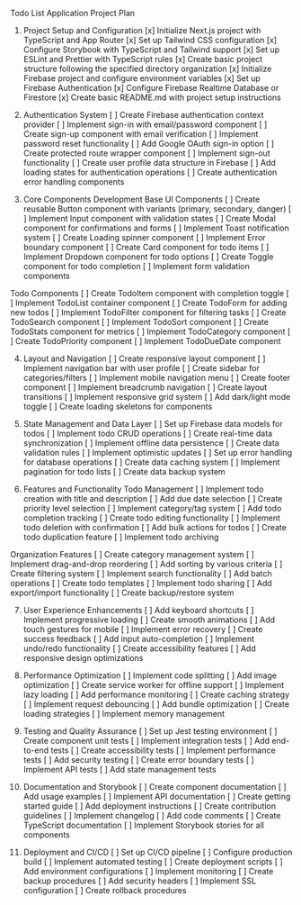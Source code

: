 Todo List Application Project Plan

1. Project Setup and Configuration
[x] Initialize Next.js project with TypeScript and App Router
[x] Set up Tailwind CSS configuration
[x] Configure Storybook with TypeScript and Tailwind support
[x] Set up ESLint and Prettier with TypeScript rules
[x] Create basic project structure following the specified directory organization
[x] Initialize Firebase project and configure environment variables
[x] Set up Firebase Authentication
[x] Configure Firebase Realtime Database or Firestore
[x] Create basic README.md with project setup instructions

2. Authentication System
[ ] Create Firebase authentication context provider
[ ] Implement sign-in with email/password component
[ ] Create sign-up component with email verification
[ ] Implement password reset functionality
[ ] Add Google OAuth sign-in option
[ ] Create protected route wrapper component
[ ] Implement sign-out functionality
[ ] Create user profile data structure in Firebase
[ ] Add loading states for authentication operations
[ ] Create authentication error handling components

3. Core Components Development
Base UI Components
[ ] Create reusable Button component with variants (primary, secondary, danger)
[ ] Implement Input component with validation states
[ ] Create Modal component for confirmations and forms
[ ] Implement Toast notification system
[ ] Create Loading spinner component
[ ] Implement Error boundary component
[ ] Create Card component for todo items
[ ] Implement Dropdown component for todo options
[ ] Create Toggle component for todo completion
[ ] Implement form validation components

Todo Components
[ ] Create TodoItem component with completion toggle
[ ] Implement TodoList container component
[ ] Create TodoForm for adding new todos
[ ] Implement TodoFilter component for filtering tasks
[ ] Create TodoSearch component
[ ] Implement TodoSort component
[ ] Create TodoStats component for metrics
[ ] Implement TodoCategory component
[ ] Create TodoPriority component
[ ] Implement TodoDueDate component

4. Layout and Navigation
[ ] Create responsive layout component
[ ] Implement navigation bar with user profile
[ ] Create sidebar for categories/filters
[ ] Implement mobile navigation menu
[ ] Create footer component
[ ] Implement breadcrumb navigation
[ ] Create layout transitions
[ ] Implement responsive grid system
[ ] Add dark/light mode toggle
[ ] Create loading skeletons for components

5. State Management and Data Layer
[ ] Set up Firebase data models for todos
[ ] Implement todo CRUD operations
[ ] Create real-time data synchronization
[ ] Implement offline data persistence
[ ] Create data validation rules
[ ] Implement optimistic updates
[ ] Set up error handling for database operations
[ ] Create data caching system
[ ] Implement pagination for todo lists
[ ] Create data backup system

6. Features and Functionality
Todo Management
[ ] Implement todo creation with title and description
[ ] Add due date selection
[ ] Create priority level selection
[ ] Implement category/tag system
[ ] Add todo completion tracking
[ ] Create todo editing functionality
[ ] Implement todo deletion with confirmation
[ ] Add bulk actions for todos
[ ] Create todo duplication feature
[ ] Implement todo archiving

Organization Features
[ ] Create category management system
[ ] Implement drag-and-drop reordering
[ ] Add sorting by various criteria
[ ] Create filtering system
[ ] Implement search functionality
[ ] Add batch operations
[ ] Create todo templates
[ ] Implement todo sharing
[ ] Add export/import functionality
[ ] Create backup/restore system

7. User Experience Enhancements
[ ] Add keyboard shortcuts
[ ] Implement progressive loading
[ ] Create smooth animations
[ ] Add touch gestures for mobile
[ ] Implement error recovery
[ ] Create success feedback
[ ] Add input auto-completion
[ ] Implement undo/redo functionality
[ ] Create accessibility features
[ ] Add responsive design optimizations

8. Performance Optimization
[ ] Implement code splitting
[ ] Add image optimization
[ ] Create service worker for offline support
[ ] Implement lazy loading
[ ] Add performance monitoring
[ ] Create caching strategy
[ ] Implement request debouncing
[ ] Add bundle optimization
[ ] Create loading strategies
[ ] Implement memory management

9. Testing and Quality Assurance
[ ] Set up Jest testing environment
[ ] Create component unit tests
[ ] Implement integration tests
[ ] Add end-to-end tests
[ ] Create accessibility tests
[ ] Implement performance tests
[ ] Add security testing
[ ] Create error boundary tests
[ ] Implement API tests
[ ] Add state management tests

10. Documentation and Storybook
[ ] Create component documentation
[ ] Add usage examples
[ ] Implement API documentation
[ ] Create getting started guide
[ ] Add deployment instructions
[ ] Create contribution guidelines
[ ] Implement changelog
[ ] Add code comments
[ ] Create TypeScript documentation
[ ] Implement Storybook stories for all components

11. Deployment and CI/CD
[ ] Set up CI/CD pipeline
[ ] Configure production build
[ ] Implement automated testing
[ ] Create deployment scripts
[ ] Add environment configurations
[ ] Implement monitoring
[ ] Create backup procedures
[ ] Add security headers
[ ] Implement SSL configuration
[ ] Create rollback procedures 